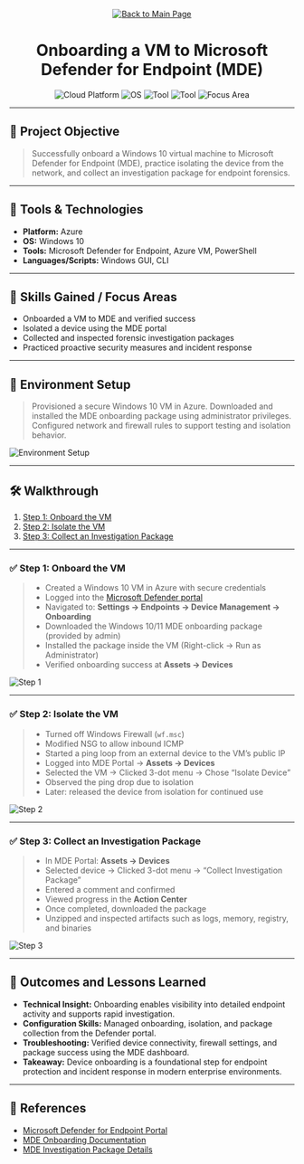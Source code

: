 <p align="center">
  <a href="https://github.com/Samuel-Cavada" target="_blank">
    <img src="https://img.shields.io/badge/Back_to_Main_Page-000000?style=for-the-badge&logo=github&logoColor=white" alt="Back to Main Page"/>
  </a>
</p>

<h1 align="center">Onboarding a VM to Microsoft Defender for Endpoint (MDE)</h1>

<p align="center">
  <img src="https://img.shields.io/badge/Platform-Azure-0078D4?style=for-the-badge&logo=microsoftazure&logoColor=white" alt="Cloud Platform" />
  <img src="https://img.shields.io/badge/OS-Windows%2010-0078D6?style=for-the-badge&logo=windows&logoColor=white" alt="OS" />
  <img src="https://img.shields.io/badge/Tool-Microsoft%20Defender%20for%20Endpoint-00B388?style=for-the-badge&logo=microsoftdefender&logoColor=white" alt="Tool" />
  <img src="https://img.shields.io/badge/Tool-PowerShell-2C5EA8?style=for-the-badge&logo=powershell&logoColor=white" alt="Tool" />
  <img src="https://img.shields.io/badge/Focus-Endpoint%20Security-orange?style=for-the-badge" alt="Focus Area" />
</p>

---

## 📌 Project Objective
> Successfully onboard a Windows 10 virtual machine to Microsoft Defender for Endpoint (MDE), practice isolating the device from the network, and collect an investigation package for endpoint forensics.

---

## 🧰 Tools & Technologies
- **Platform:** Azure
- **OS:** Windows 10
- **Tools:** Microsoft Defender for Endpoint, Azure VM, PowerShell
- **Languages/Scripts:** Windows GUI, CLI

---

## 🧠 Skills Gained / Focus Areas
- Onboarded a VM to MDE and verified success
- Isolated a device using the MDE portal
- Collected and inspected forensic investigation packages
- Practiced proactive security measures and incident response

---

## 🧪 Environment Setup
> Provisioned a secure Windows 10 VM in Azure. Downloaded and installed the MDE onboarding package using administrator privileges. Configured network and firewall rules to support testing and isolation behavior.

![Environment Setup](assets/images/setup.jpg)

---

## 🛠️ Walkthrough
1. [Step 1: Onboard the VM](#step-1-onboard-the-vm)
2. [Step 2: Isolate the VM](#step-2-isolate-the-vm)
3. [Step 3: Collect an Investigation Package](#step-3-collect-an-investigation-package)

---

### ✅ Step 1: Onboard the VM
> - Created a Windows 10 VM in Azure with secure credentials  
> - Logged into the [Microsoft Defender portal](https://security.microsoft.com)  
> - Navigated to: **Settings → Endpoints → Device Management → Onboarding**  
> - Downloaded the Windows 10/11 MDE onboarding package (provided by admin)  
> - Installed the package inside the VM (Right-click → Run as Administrator)  
> - Verified onboarding success at **Assets → Devices**

![Step 1](assets/images/step1.jpg)

---

### ✅ Step 2: Isolate the VM
> - Turned off Windows Firewall (`wf.msc`)  
> - Modified NSG to allow inbound ICMP  
> - Started a ping loop from an external device to the VM’s public IP  
> - Logged into MDE Portal → **Assets → Devices**  
> - Selected the VM → Clicked 3-dot menu → Chose “Isolate Device”  
> - Observed the ping drop due to isolation  
> - Later: released the device from isolation for continued use

![Step 2](assets/images/step2.jpg)

---

### ✅ Step 3: Collect an Investigation Package
> - In MDE Portal: **Assets → Devices**  
> - Selected device → Clicked 3-dot menu → “Collect Investigation Package”  
> - Entered a comment and confirmed  
> - Viewed progress in the **Action Center**  
> - Once completed, downloaded the package  
> - Unzipped and inspected artifacts such as logs, memory, registry, and binaries

![Step 3](assets/images/step3.jpg)

---

## 📝 Outcomes and Lessons Learned
- **Technical Insight:** Onboarding enables visibility into detailed endpoint activity and supports rapid investigation.
- **Configuration Skills:** Managed onboarding, isolation, and package collection from the Defender portal.
- **Troubleshooting:** Verified device connectivity, firewall settings, and package success using the MDE dashboard.
- **Takeaway:** Device onboarding is a foundational step for endpoint protection and incident response in modern enterprise environments.

---

## 📎 References
- [Microsoft Defender for Endpoint Portal](https://security.microsoft.com)
- [MDE Onboarding Documentation](https://learn.microsoft.com/en-us/microsoft-365/security/defender-endpoint/configure-endpoints-mdc)
- [MDE Investigation Package Details](https://learn.microsoft.com/en-us/microsoft-365/security/defender-endpoint/investigation-packages)
